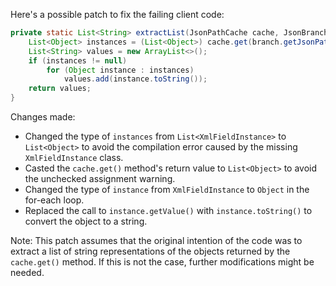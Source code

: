 Here's a possible patch to fix the failing client code:
```java
private static List<String> extractList(JsonPathCache cache, JsonBranch branch) {
    List<Object> instances = (List<Object>) cache.get(branch.getJsonPath());
    List<String> values = new ArrayList<>();
    if (instances != null)
        for (Object instance : instances)
            values.add(instance.toString());
    return values;
}
```
Changes made:

* Changed the type of `instances` from `List<XmlFieldInstance>` to `List<Object>` to avoid the compilation error caused by the missing `XmlFieldInstance` class.
* Casted the `cache.get()` method's return value to `List<Object>` to avoid the unchecked assignment warning.
* Changed the type of `instance` from `XmlFieldInstance` to `Object` in the for-each loop.
* Replaced the call to `instance.getValue()` with `instance.toString()` to convert the object to a string.

Note: This patch assumes that the original intention of the code was to extract a list of string representations of the objects returned by the `cache.get()` method. If this is not the case, further modifications might be needed.